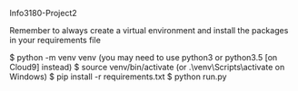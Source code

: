 Info3180-Project2

Remember to always create a virtual environment and install the packages in your requirements file

$ python -m venv venv (you may need to use python3 or python3.5 [on Cloud9] instead)
$ source venv/bin/activate (or .\venv\Scripts\activate on Windows)
$ pip install -r requirements.txt
$ python run.py
